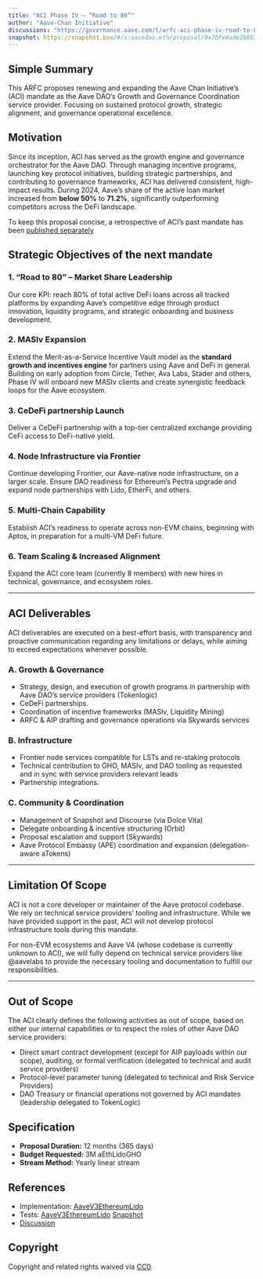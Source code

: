 ```yaml
---
title: "ACI Phase IV – “Road to 80”"
author: "Aave-Chan Initiative"
discussions: "https://governance.aave.com/t/arfc-aci-phase-iv-road-to-80/21830"
snapshot: https://snapshot.box/#/s:aavedao.eth/proposal/0x7bfe8ade2b8835f30655ca9b908e921ef89ba5061d8d6a64b422dc3643d83c14
---
```


## Simple Summary

This ARFC proposes renewing and expanding the Aave Chan Initiative’s (ACI) mandate as the Aave DAO’s Growth and Governance Coordination service provider. Focusing on sustained protocol growth, strategic alignment, and governance operational excellence.

## Motivation

Since its inception, ACI has served as the growth engine and governance orchestrator for the Aave DAO. Through managing incentive programs, launching key protocol initiatives, building strategic partnerships, and contributing to governance frameworks, ACI has delivered consistent, high-impact results. During 2024, Aave’s share of the active loan market increased from **below 50%** to **71.2%**, significantly outperforming competitors across the DeFi landscape.

To keep this proposal concise, a retrospective of ACI’s past mandate has been [published separately](https://governance.aave.com/t/aci-retrospective-2024-present/21825)

## Strategic Objectives of the next mandate

### 1. **“Road to 80” – Market Share Leadership**

Our core KPI: reach 80% of total active DeFi loans across all tracked platforms by expanding Aave’s competitive edge through product innovation, liquidity programs, and strategic onboarding and business development.

### 2. **MASIv Expansion**

Extend the Merit-as-a-Service Incentive Vault model as the **standard growth and incentives engine** for partners using Aave and DeFi in general. Building on early adoption from Circle, Tether, Ava Labs, Stader and others, Phase IV will onboard new MASIv clients and create synergistic feedback loops for the Aave ecosystem.

### 3. **CeDeFi partnership Launch**

Deliver a CeDeFi partnership with a top-tier centralized exchange providing CeFi access to DeFi-native yield.

### 4. **Node Infrastructure via Frontier**

Continue developing Frontier, our Aave-native node infrastructure, on a larger scale. Ensure DAO readiness for Ethereum’s Pectra upgrade and expand node partnerships with Lido, EtherFi, and others.

### 5. **Multi-Chain Capability**

Establish ACI’s readiness to operate across non-EVM chains, beginning with Aptos, in preparation for a multi-VM DeFi future.

### 6. **Team Scaling & Increased Alignment**

Expand the ACI core team (currently 8 members) with new hires in technical, governance, and ecosystem roles.

---

## ACI Deliverables

ACI deliverables are executed on a best-effort basis, with transparency and proactive communication regarding any limitations or delays, while aiming to exceed expectations whenever possible.

### A. Growth & Governance

- Strategy, design, and execution of growth programs in partnership with Aave DAO’s service providers (Tokenlogic)
- CeDeFi partnerships.
- Coordination of incentive frameworks (MASIv, Liquidity Mining)
- ARFC & AIP drafting and governance operations via Skywards services

### B. Infrastructure

- Frontier node services compatible for LSTs and re-staking protocols
- Technical contribution to GHO, MASIv, and DAO tooling as requested and in sync with service providers relevant leads
- Partnership integrations.

### C. Community & Coordination

- Management of Snapshot and Discourse (via Dolce Vita)
- Delegate onboarding & incentive structuring (Orbit)
- Proposal escalation and support (Skywards)
- Aave Protocol Embassy (APE) coordination and expansion (delegation-aware aTokens)

---

## Limitation Of Scope

ACI is not a core developer or maintainer of the Aave protocol codebase. We rely on technical service providers’ tooling and infrastructure. While we have provided support in the past, ACI will not develop protocol infrastructure tools during this mandate.

For non-EVM ecosystems and Aave V4 (whose codebase is currently unknown to ACI), we will fully depend on technical service providers like @aavelabs to provide the necessary tooling and documentation to fulfill our responsibilities.

---

## Out of Scope

The ACI clearly defines the following activities as out of scope, based on either our internal capabilities or to respect the roles of other Aave DAO service providers:

- Direct smart contract development (except for AIP payloads within our scope), auditing, or formal verification (delegated to technical and audit service providers)
- Protocol-level parameter tuning (delegated to technical and Risk Service Providers)
- DAO Treasury or financial operations not governed by ACI mandates (leadership delegated to TokenLogic)

## Specification

- **Proposal Duration:** 12 months (365 days)
- **Budget Requested:** 3M aEthLidoGHO
- **Stream Method:** Yearly linear stream

## References

- Implementation: [AaveV3EthereumLido](https://github.com/bgd-labs/aave-proposals-v3/blob/main/src/20250418_AaveV3EthereumLido_ACIPhaseIVRoadTo80/AaveV3EthereumLido_ACIPhaseIVRoadTo80_20250418.sol)
- Tests: [AaveV3EthereumLido](https://github.com/bgd-labs/aave-proposals-v3/blob/main/src/20250418_AaveV3EthereumLido_ACIPhaseIVRoadTo80/AaveV3EthereumLido_ACIPhaseIVRoadTo80_20250418.t.sol)
  [Snapshot](https://snapshot.box/#/s:aavedao.eth/proposal/0x7bfe8ade2b8835f30655ca9b908e921ef89ba5061d8d6a64b422dc3643d83c14)
- [Discussion](https://governance.aave.com/t/arfc-aci-phase-iv-road-to-80/21830)

## Copyright

Copyright and related rights waived via [CC0](https://creativecommons.org/publicdomain/zero/1.0/).
